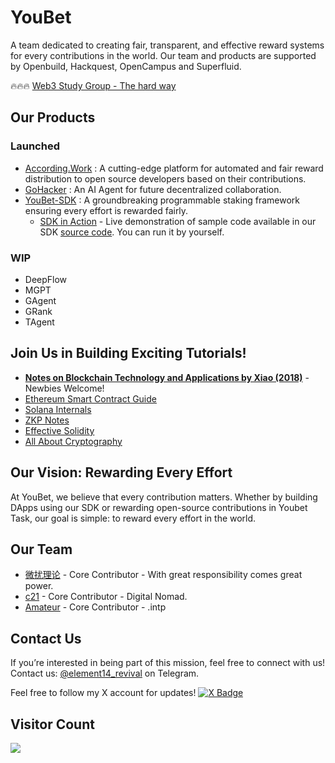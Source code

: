 # YouBet
A team dedicated to creating fair, transparent, and effective reward systems for every contributions in the world. Our team and products are supported by Openbuild, Hackquest, OpenCampus and Superfluid.

🔥🔥🔥 [Web3 Study Group - The hard way](https://fvj06j66fob.feishu.cn/wiki/UBvqwipWRivC58k9gIycMXrVnYc)

## Our Products
### Launched
- [According.Work](https://according.work/) : A cutting-edge platform for automated and fair reward distribution to open source developers based on their contributions.
- [GoHacker](https://github.com/YoubetDao/GoHacker) : An AI Agent for future decentralized collaboration.
- [YouBet-SDK](https://github.com/YoubetDao/youbet-sdk) : A groundbreaking programmable staking framework ensuring every effort is rewarded fairly.
  - [SDK in Action](https://37hedj53hqh8y.ahost.marscode.site/) - Live demonstration of sample code available in our SDK [source code](https://github.com/YoubetDao/youbet-sdk/tree/main/examples/simple-react). You can run it by yourself.

### WIP
- DeepFlow
- MGPT
- GAgent
- GRank
- TAgent

## Join Us in Building Exciting Tutorials!
- [**Notes on Blockchain Technology and Applications by Xiao (2018)**](https://github.com/YoubetDao/Blockchain-Technology-and-Application-Notes-2018) - Newbies Welcome!
- [Ethereum Smart Contract Guide](https://github.com/YoubetDao/Ethereum-Smart-Contract-Guide)
- [Solana Internals](https://github.com/YoubetDao/solana-internals)
- [ZKP Notes](https://github.com/YoubetDao/zkp-notes)
- [Effective Solidity](https://github.com/YoubetDao/EffectiveSolidity)
- [All About Cryptography](https://github.com/wfnuser/all-about-cryptography)

## Our Vision: Rewarding Every Effort
At YouBet, we believe that every contribution matters. Whether by building DApps using our SDK or rewarding open-source contributions in Youbet Task, our goal is simple: to reward every effort in the world.

## Our Team
- [微扰理论](https://github.com/wfnuser) - Core Contributor - With great responsibility comes great power.
- [c21](https://github.com/jerikchan) - Core Contributor - Digital Nomad.
- [Amateur](https://github.com/Amateur0x1) - Core Contributor - .intp

## Contact Us
If you’re interested in being part of this mission, feel free to connect with us!  
Contact us: [@element14_revival](https://t.me/element14_revival) on Telegram.  

Feel free to follow my X account for updates!  [![X Badge](https://img.shields.io/badge/X-wfnuser-blue)](https://www.x.com/wfnuser)

## Visitor Count
![](https://profile-counter.glitch.me/youbetdao/count.svg)

